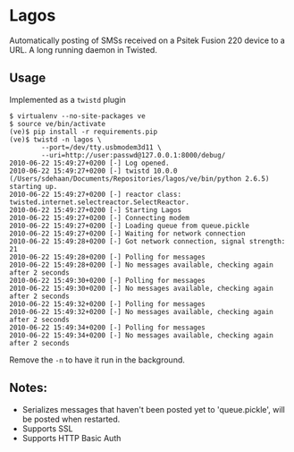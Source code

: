 # Lagos

Automatically posting of SMSs received on a Psitek Fusion 220 device to a URL. A long running daemon in Twisted.

## Usage

Implemented as a `twistd` plugin

    $ virtualenv --no-site-packages ve
    $ source ve/bin/activate
    (ve)$ pip install -r requirements.pip
    (ve)$ twistd -n lagos \
            --port=/dev/tty.usbmodem3d11 \
            --uri=http://user:passwd@127.0.0.1:8000/debug/
    2010-06-22 15:49:27+0200 [-] Log opened.
    2010-06-22 15:49:27+0200 [-] twistd 10.0.0 (/Users/sdehaan/Documents/Repositories/lagos/ve/bin/python 2.6.5) starting up.
    2010-06-22 15:49:27+0200 [-] reactor class: twisted.internet.selectreactor.SelectReactor.
    2010-06-22 15:49:27+0200 [-] Starting Lagos
    2010-06-22 15:49:27+0200 [-] Connecting modem
    2010-06-22 15:49:27+0200 [-] Loading queue from queue.pickle
    2010-06-22 15:49:27+0200 [-] Waiting for network connection
    2010-06-22 15:49:28+0200 [-] Got network connection, signal strength: 21
    2010-06-22 15:49:28+0200 [-] Polling for messages
    2010-06-22 15:49:28+0200 [-] No messages available, checking again after 2 seconds
    2010-06-22 15:49:30+0200 [-] Polling for messages
    2010-06-22 15:49:30+0200 [-] No messages available, checking again after 2 seconds
    2010-06-22 15:49:32+0200 [-] Polling for messages
    2010-06-22 15:49:32+0200 [-] No messages available, checking again after 2 seconds
    2010-06-22 15:49:34+0200 [-] Polling for messages
    2010-06-22 15:49:34+0200 [-] No messages available, checking again after 2 seconds


Remove the `-n` to have it run in the background.

## Notes:

* Serializes messages that haven't been posted yet to 'queue.pickle', will be posted when restarted.
* Supports SSL
* Supports HTTP Basic Auth